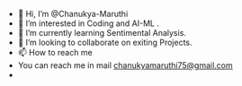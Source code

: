 - 👋 Hi, I’m @Chanukya-Maruthi
- 👀 I’m interested in Coding and AI-ML .
- 🌱 I’m currently learning Sentimental Analysis.
- 💞️ I’m looking to collaborate on exiting Projects.
- 📫 How to reach me
- You can reach me in mail chanukyamaruthi75@gmail.com
- 

<!---
Chanukya-Maruthi/Chanukya-Maruthi is a ✨ special ✨ repository because its `README.md` (this file) appears on your GitHub profile.
You can click the Preview link to take a look at your changes.
--->
